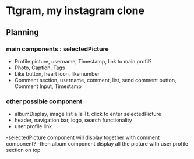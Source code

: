 # Ttgram, my instagram clone

## Planning

### main components : selectedPicture

- Profile picture, username, Timestamp, link to main profil?
- Photo, Caption, Tags
- Like button, heart icon, like number
- Comment section, username, comment, list, send comment button, Comment Input, Timestamp

### other possible component

- albumDisplay, image list a la Tt, click to enter selectedPicture
- header, navigation bar, logo, search functionality
- user profile link

-selectedPicture component will display together with comment component?
-then album component display all the picture with user profile section on top
